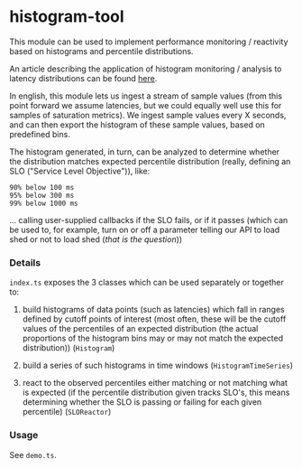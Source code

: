 histogram-tool
===

This module can be used to implement performance monitoring / reactivity based 
on histograms and percentile distributions.

An article describing the application of histogram monitoring / analysis to 
latency distributions can be found [here](https://blog.wallaroolabs.com/2018/02/latency-histograms-and-percentile-distributions-in-wallaroo-performance-metrics/).

In english, this module lets us ingest a stream of sample values (from this point
forward we assume latencies, but we could equally well use this for samples of 
saturation metrics). We ingest sample values every X seconds, and can then export
the histogram of these sample values, based on predefined bins. 

The histogram generated, in turn, can be analyzed to determine whether the 
distribution matches expected percentile distribution (really, defining an SLO 
("Service Level Objective")), like:

	90% below 100 ms
	95% below 300 ms
	99% below 1000 ms

... calling user-supplied callbacks if the SLO fails, or if it passes (which
can be used to, for example, turn on or off a parameter telling our API to
load shed or not to load shed (*that is the question*))

### Details

`index.ts` exposes the 3 classes which can be used separately or together to:

1. build histograms of data points (such as latencies) which fall in ranges
	defined by cutoff points of interest (most often, these will be the cutoff
	values of the percentiles of an expected distribution (the actual proportions
	of the histogram bins may or may not match the expected distribution)) (`Histogram`)

2. build a series of such histograms in time windows (`HistogramTimeSeries`)

3. react to the observed percentiles either matching or not matching what is 
	expected (if the percentile distribution given tracks SLO's, this means
	determining whether the SLO is passing or failing for each given percentile) (`SLOReactor`)

### Usage

See `demo.ts`.
